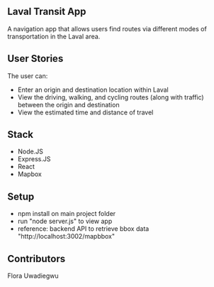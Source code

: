 ## Laval Transit App

A navigation app that allows users find routes via different modes of transportation in the Laval area.

## User Stories

The user can:

- Enter an origin and destination location within Laval
- View the driving, walking, and cycling routes (along with traffic) between the origin and destination
- View the estimated time and distance of travel

## Stack

- Node.JS
- Express.JS
- React
- Mapbox

## Setup

- npm install on main project folder
- run "node server.js" to view app
- reference: backend API to retrieve bbox data "http://localhost:3002/mapbbox"

## Contributors

Flora Uwadiegwu
